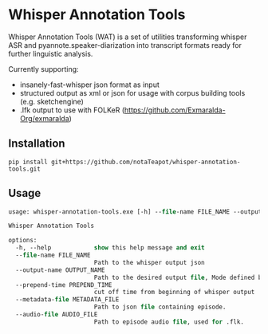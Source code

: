 # Whisper Annotation Tools

Whisper Annotation Tools (WAT) is a set of utilities transforming whisper ASR and pyannote.speaker-diarization into transcript formats ready for further linguistic analysis.

Currently supporting:
- insanely-fast-whisper json format as input
- structured output as xml or json for usage with corpus building tools (e.g. sketchengine)
- .lfk output to use with FOLKeR (https://github.com/Exmaralda-Org/exmaralda)
## Installation
```
pip install git+https://github.com/notaTeapot/whisper-annotation-tools.git
```
## Usage
```ps
usage: whisper-annotation-tools.exe [-h] --file-name FILE_NAME --output-name OUTPUT_NAME [--prepend-time PREPEND_TIME] [--metadata-file METADATA_FILE] [--audio-file AUDIO_FILE]

Whisper Annotation Tools

options:
  -h, --help            show this help message and exit
  --file-name FILE_NAME
                        Path to the whisper output json
  --output-name OUTPUT_NAME
                        Path to the desired output file, Mode defined by file extension (.flk-->FOLKER Compatible, .xml-->Corpus Tools, .json)
  --prepend-time PREPEND_TIME
                        cut off time from beginning of whisper output
  --metadata-file METADATA_FILE
                        Path to json file containing episode.
  --audio-file AUDIO_FILE
                        Path to episode audio file, used for .flk.
```